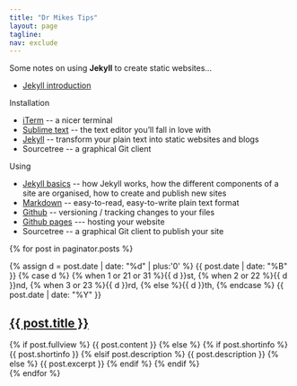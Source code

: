 ```yaml
---
title: "Dr Mikes Tips"
layout: page
tagline:
nav: exclude
---
```


Some notes on using __Jekyll__ to create static websites...

* [Jekyll introduction](pages/jekyllintro/)

Installation

* [iTerm](pages/iterm/) -- a nicer terminal
* [Sublime text](/pages/sublime/) -- the text editor you’ll fall in love with
* [Jekyll](/pages/jekyllinstall/) -- transform your plain text into static websites and blogs
* Sourcetree -- a graphical Git client

Using

* [Jekyll basics](/pages/jekyllbasics/) -- how Jekyll works, how the different components of a site are organised, how to create and publish new sites
* [Markdown](/pages/markdown/) -- easy-to-read, easy-to-write plain text format
* [Github](/pages/github/) -- versioning / tracking changes to your files
* [Github pages](/pages/githubpages/) --- hosting your website
* Sourcetree -- a graphical Git client to publish your site



{% for post in paginator.posts %}

<article class="home">

  <span class="post-date">
    {% assign d = post.date | date: "%d" | plus:'0' %}
    {{ post.date | date: "%B" }}
    {% case d %}
    {% when 1 or 21 or 31 %}{{ d }}st,
    {% when 2 or 22 %}{{ d }}nd,
    {% when 3 or 23 %}{{ d }}rd,
    {% else %}{{ d }}th,
    {% endcase %}
    {{ post.date | date: "%Y" }}
  </span>

  <h2>
    <a href="{{ site.BASE_PATH }}{{ post.url }}">{{ post.title }}</a>
  </h2>

  <div>
    {% if post.fullview %}
    {{ post.content }}
    {% else %}
    {% if post.shortinfo %}
    {{ post.shortinfo }}
    {% elsif post.description %}
    {{ post.description }}
    {% else %}
    {{ post.excerpt }}
    {% endif %}
    {% endif %}
  </div>

</article>
{% endfor %}


<!--
<hr/>
<ul class="pager"> 

  {% if paginator.previous_page %}
  <li class="previous">
    {% if paginator.previous_page == 1 %}
    <a href="{{ site.BASE_PATH }}/">&larr; Newer</a>
    {% else %}
    <a href="{{ site.BASE_PATH }}/{{ site.paginate_path | replace: ':num', paginator.previous_page }}">&larr; Newer</a>
    {% endif %}
  </li>
  {% else %}
  <li class="previous disabled">
    <a>&larr; Newer</a>
  </li>
  {% endif %}
  
  <li>
    <span class="page_number">Page: {{ paginator.page }} of {{ paginator.total_pages }}</span>
  </li>

  {% if paginator.next_page %}
  <li class="next">
    <a href="{{ site.BASE_PATH }}/{{ site.paginate_path | replace: ':num', paginator.next_page }}">Older &rarr;</a>
  </li>
  {% else %}
  <li class="next disabled">
    <a>Older &rarr;</a>        
  </li>
  {% endif %}

</ul>
-->